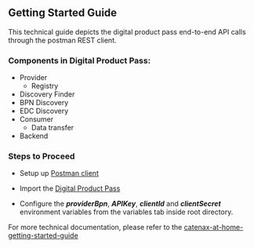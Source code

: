 <!--
  Catena-X - Product Passport Consumer Frontend
 
  Copyright (c) 2022, 2023 BASF SE, BMW AG, Henkel AG & Co. KGaA
 
  See the NOTICE file(s) distributed with this work for additional
  information regarding copyright ownership.
 
  This program and the accompanying materials are made available under the
  terms of the Apache License, Version 2.0 which is available at
  https://www.apache.org/licenses/LICENSE-2.0.
 
  Unless required by applicable law or agreed to in writing, software
  distributed under the License is distributed on an "AS IS" BASIS
  WITHOUT WARRANTIES OR CONDITIONS OF ANY KIND,
  either express or implied. See the
  License for the specific language govern in permissions and limitations
  under the License.
 
  SPDX-License-Identifier: Apache-2.0
-->

## Getting Started Guide

This technical guide depicts the digital product pass end-to-end API calls through the postman REST client.

### Components in Digital Product Pass:
- Provider
  - Registry
- Discovery Finder
- BPN Discovery
- EDC Discovery
- Consumer
    - Data transfer
- Backend


### Steps to  Proceed
- Setup up [Postman client](https://www.postman.com/downloads)

- Import the [Digital Product Pass](./v3.0.1/Digital-Product-Pass-collection.json)

- Configure the ***providerBpn***, ***APIKey***, ***clientId*** and ***clientSecret*** environment variables from the variables tab inside root directory.

For more technical documentation, please refer to the [catenax-at-home-getting-started-guide](https://catenax-ng.github.io/docs/guides/catenax-at-home)
